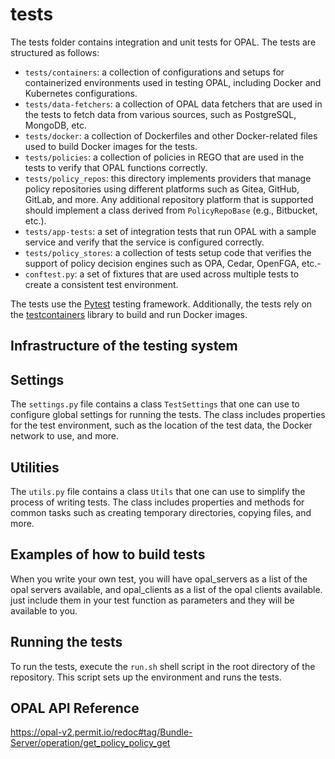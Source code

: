 # tests

The tests folder contains integration and unit tests for OPAL. The tests are structured as follows:

- `tests/containers`: a collection of configurations and setups for containerized environments used in testing OPAL, including Docker and Kubernetes configurations.
- `tests/data-fetchers`: a collection of OPAL data fetchers that are used in the tests to fetch data from various sources, such as PostgreSQL, MongoDB, etc.
- `tests/docker`: a collection of Dockerfiles and other Docker-related files used to build Docker images for the tests.
- `tests/policies`: a collection of policies in REGO that are used in the tests to verify that OPAL functions correctly.
- `tests/policy_repos`: this directory implements providers that manage policy repositories using different platforms such as Gitea, GitHub, GitLab, and more. Any additional repository platform that is supported should implement a class derived from `PolicyRepoBase` (e.g., Bitbucket, etc.).
- `tests/app-tests`: a set of integration tests that run OPAL with a sample service and verify that the service is configured correctly.
- `tests/policy_stores`: a collection of tests setup code that verifies the support of policy decision engines such as OPA, Cedar, OpenFGA, etc.-
- `conftest.py`: a set of fixtures that are used across multiple tests to create a consistent test environment.

The tests use the [Pytest](https://pytest.org/en/latest/) testing framework. Additionally, the tests rely on the [testcontainers](https://testcontainers.org/) library to build and run Docker images.

## Infrastructure of the testing system

## Settings

The `settings.py` file contains a class `TestSettings` that one can use to configure global settings for running the tests. The class includes properties for the test environment, such as the location of the test data, the Docker network to use, and more.

## Utilities

The `utils.py` file contains a class `Utils` that one can use to simplify the process of writing tests. The class includes properties and methods for common tasks such as creating temporary directories, copying files, and more.

## Examples of how to build tests

When you write your own test, you will have opal_servers as a list of the opal servers available, and opal_clients as a list of the opal clients available. just include them in your test function as parameters and they will be available to you.


## Running the tests

To run the tests, execute the `run.sh` shell script in the root directory of the repository. This script sets up the environment and runs the tests.


## OPAL API Reference
https://opal-v2.permit.io/redoc#tag/Bundle-Server/operation/get_policy_policy_get

